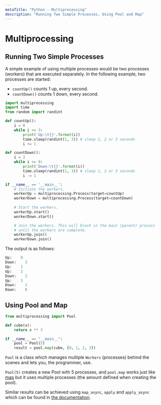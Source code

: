 ```yaml
---
metaTitle: "Python - Multiprocessing"
description: "Running Two Simple Processes, Using Pool and Map"
---
```


# Multiprocessing




## Running Two Simple Processes


A simple example of using multiple processes would be two processes (workers) that are executed separately. In the following example, two processes are started:

- `countUp()` counts 1 up, every second.
- `countDown()` counts 1 down, every second.

```py
import multiprocessing
import time
from random import randint

def countUp():
    i = 0
    while i <= 3:
        print('Up:\t{}'.format(i))
        time.sleep(randint(1, 3)) # sleep 1, 2 or 3 seconds
        i += 1

def countDown():
    i = 3
    while i >= 0:
        print('Down:\t{}'.format(i))
        time.sleep(randint(1, 3)) # sleep 1, 2 or 3 seconds
        i -= 1

if __name__ == '__main__':
    # Initiate the workers.
    workerUp = multiprocessing.Process(target=countUp)
    workerDown = multiprocessing.Process(target=countDown)
    
    # Start the workers.
    workerUp.start()
    workerDown.start()

    # Join the workers. This will block in the main (parent) process
    # until the workers are complete.
    workerUp.join()
    workerDown.join()

```

The output is as follows:

```py
Up:    0
Down:    3
Up:    1
Up:    2
Down:    2
Up:    3
Down:    1
Down:    0

```



## Using Pool and Map


```py
from multiprocessing import Pool

def cube(x):
    return x ** 3

if __name__ == "__main__":
    pool = Pool(5)
    result = pool.map(cube, [0, 1, 2, 3])

```

`Pool` is a class which manages multiple `Workers` (processes) behind the scenes and lets you, the programmer, use.

`Pool(5)` creates a new Pool with 5 processes, and `pool.map` works just like [map](https://docs.python.org/2/library/functions.html#map) but it uses multiple processes (the amount defined when creating the pool).

Similar results can be achieved using `map_async`, `apply` and `apply_async` which can be found in [the documentation](https://docs.python.org/2/library/multiprocessing.html).

